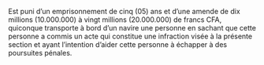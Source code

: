 Est puni d’un emprisonnement de cinq (05) ans et d’une amende de dix millions (10.000.000) à vingt millions (20.000.000) de francs CFA, quiconque transporte à bord d’un navire une personne en sachant que cette personne a commis un acte qui constitue une infraction visée à la présente section et ayant l’intention d’aider cette personne à échapper à des poursuites pénales.